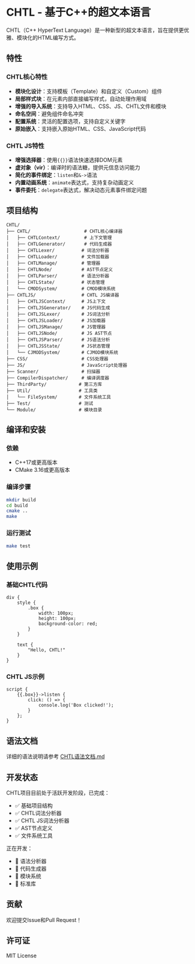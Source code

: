 # CHTL - 基于C++的超文本语言

CHTL（C++ HyperText Language）是一种新型的超文本语言，旨在提供更优雅、模块化的HTML编写方式。

## 特性

### CHTL核心特性
- **模块化设计**：支持模板（Template）和自定义（Custom）组件
- **局部样式块**：在元素内部直接编写样式，自动处理作用域
- **增强的导入系统**：支持导入HTML、CSS、JS、CHTL文件和模块
- **命名空间**：避免组件命名冲突
- **配置系统**：灵活的配置选项，支持自定义关键字
- **原始嵌入**：支持嵌入原始HTML、CSS、JavaScript代码

### CHTL JS特性
- **增强选择器**：使用`{{}}`语法快速选择DOM元素
- **虚对象（vir）**：编译时的语法糖，提供元信息访问能力
- **简化的事件绑定**：`listen`和`&->`语法
- **内置动画系统**：`animate`表达式，支持复杂动画定义
- **事件委托**：`delegate`表达式，解决动态元素事件绑定问题

## 项目结构

```
CHTL/
├── CHTL/                    # CHTL核心编译器
│   ├── CHTLContext/         # 上下文管理
│   ├── CHTLGenerator/       # 代码生成器
│   ├── CHTLLexer/          # 词法分析器
│   ├── CHTLLoader/         # 文件加载器
│   ├── CHTLManage/         # 管理器
│   ├── CHTLNode/           # AST节点定义
│   ├── CHTLParser/         # 语法分析器
│   ├── CHTLState/          # 状态管理
│   └── CMODSystem/         # CMOD模块系统
├── CHTLJS/                 # CHTL JS编译器
│   ├── CHTLJSContext/      # JS上下文
│   ├── CHTLJSGenerator/    # JS代码生成
│   ├── CHTLJSLexer/        # JS词法分析
│   ├── CHTLJSLoader/       # JS加载器
│   ├── CHTLJSManage/       # JS管理器
│   ├── CHTLJSNode/         # JS AST节点
│   ├── CHTLJSParser/       # JS语法分析
│   ├── CHTLJSState/        # JS状态管理
│   └── CJMODSystem/        # CJMOD模块系统
├── CSS/                    # CSS处理器
├── JS/                     # JavaScript处理器
├── Scanner/                # 扫描器
├── CompilerDispatcher/     # 编译调度器
├── ThirdParty/            # 第三方库
├── Util/                  # 工具类
│   └── FileSystem/        # 文件系统工具
├── Test/                  # 测试
└── Module/                # 模块目录
```

## 编译和安装

### 依赖
- C++17或更高版本
- CMake 3.16或更高版本

### 编译步骤
```bash
mkdir build
cd build
cmake ..
make
```

### 运行测试
```bash
make test
```

## 使用示例

### 基础CHTL代码
```chtl
div {
    style {
        .box {
            width: 100px;
            height: 100px;
            background-color: red;
        }
    }
    
    text {
        "Hello, CHTL!"
    }
}
```

### CHTL JS示例
```chtl
script {
    {{.box}}->listen {
        click: () => {
            console.log('Box clicked!');
        }
    };
}
```

## 语法文档

详细的语法说明请参考 [CHTL语法文档.md](CHTL语法文档.md)

## 开发状态

CHTL项目目前处于活跃开发阶段，已完成：
- ✅ 基础项目结构
- ✅ CHTL词法分析器
- ✅ CHTL JS词法分析器
- ✅ AST节点定义
- ✅ 文件系统工具

正在开发：
- 🚧 语法分析器
- 🚧 代码生成器
- 🚧 模块系统
- 🚧 标准库

## 贡献

欢迎提交Issue和Pull Request！

## 许可证

MIT License